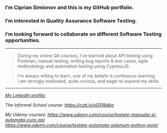 ### I’m Ciprian Simionov and this is my GitHub portfolio.

### I’m interested in Quality Assurance Software Testing.

### I’m looking forward to collaborate on different Software Testing opportunities.

----------------------------------------------------------------

> During my online QA courses, I've learned about API testing using Postman, manual testing, writing bug reports & test cases, agile methodology and automation testing using CypressJS.

> I'm always willing to learn, one of my beliefs is continuous learning. \
> I am strongly motivated, quite curious, and eager to expand my skills.

----------------------------------------------------------------

*[My LinkedIn profile:](www.linkedin.com/in/cipriansimionov)*

*The Informal School course: https://cutt.ly/eG5Wdbq*

*My Udemy courses: https://www.udemy.com/course/testare-manuala-si-automata-curs-qa/ \
		 https://www.udemy.com/course/testare-automata-selenium-python-pom/*
